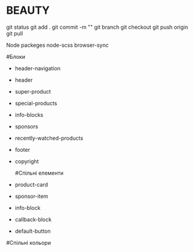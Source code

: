 # BEAUTY

git status
git add .
git commit -m ""
git branch
git checkout
git push origin
git pull

Node packeges
node-scss
browser-sync

#Блоки

- header-navigation
- header
- super-product
- special-products
- info-blocks
- sponsors
- recently-watched-products
- footer
- copyright

  #Спільні елементи

- product-card
- sponsor-item
- info-block
- callback-block
- default-button

#Спільні кольори
